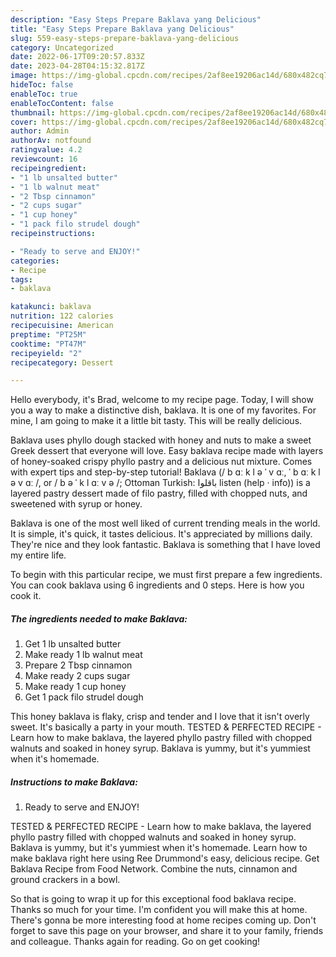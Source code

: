 ```yaml
---
description: "Easy Steps Prepare Baklava yang Delicious"
title: "Easy Steps Prepare Baklava yang Delicious"
slug: 559-easy-steps-prepare-baklava-yang-delicious
category: Uncategorized
date: 2022-06-17T09:20:57.833Z
date: 2023-04-28T04:15:32.817Z
image: https://img-global.cpcdn.com/recipes/2af8ee19206ac14d/680x482cq70/baklava-recipe-main-photo.jpg
hideToc: false
enableToc: true
enableTocContent: false
thumbnail: https://img-global.cpcdn.com/recipes/2af8ee19206ac14d/680x482cq70/baklava-recipe-main-photo.jpg
cover: https://img-global.cpcdn.com/recipes/2af8ee19206ac14d/680x482cq70/baklava-recipe-main-photo.jpg
author: Admin
authorAv: notfound
ratingvalue: 4.2
reviewcount: 16
recipeingredient:
- "1 lb unsalted butter"
- "1 lb walnut meat"
- "2 Tbsp cinnamon"
- "2 cups sugar"
- "1 cup honey"
- "1 pack filo strudel dough"
recipeinstructions:

- "Ready to serve and ENJOY!"
categories:
- Recipe
tags:
- baklava

katakunci: baklava 
nutrition: 122 calories
recipecuisine: American
preptime: "PT25M"
cooktime: "PT47M"
recipeyield: "2"
recipecategory: Dessert

---
```



Hello everybody, it's Brad, welcome to my recipe page. Today, I will show you a way to make a distinctive dish, baklava. It is one of my favorites. For mine, I am going to make it a little bit tasty. This will be really delicious.

Baklava uses phyllo dough stacked with honey and nuts to make a sweet Greek dessert that everyone will love. Easy baklava recipe made with layers of honey-soaked crispy phyllo pastry and a delicious nut mixture. Comes with expert tips and step-by-step tutorial! Baklava (/ b ɑː k l ə ˈ v ɑː, ˈ b ɑː k l ə v ɑː /, or / b ə ˈ k l ɑː v ə /; Ottoman Turkish: باقلوا listen (help · info)) is a layered pastry dessert made of filo pastry, filled with chopped nuts, and sweetened with syrup or honey.

Baklava is one of the most well liked of current trending meals in the world. It is simple, it's quick, it tastes delicious. It's appreciated by millions daily. They're nice and they look fantastic. Baklava is something that I have loved my entire life.


To begin with this particular recipe, we must first prepare a few ingredients. You can cook baklava using 6 ingredients and 0 steps. Here is how you cook it.

<!--inarticleads1-->

##### The ingredients needed to make Baklava:

1. Get 1 lb unsalted butter
1. Make ready 1 lb walnut meat
1. Prepare 2 Tbsp cinnamon
1. Make ready 2 cups sugar
1. Make ready 1 cup honey
1. Get 1 pack filo strudel dough


This honey baklava is flaky, crisp and tender and I love that it isn&#39;t overly sweet. It&#39;s basically a party in your mouth. TESTED &amp; PERFECTED RECIPE - Learn how to make baklava, the layered phyllo pastry filled with chopped walnuts and soaked in honey syrup. Baklava is yummy, but it&#39;s yummiest when it&#39;s homemade. 

<!--inarticleads2-->

##### Instructions to make Baklava:


1. Ready to serve and ENJOY!

TESTED &amp; PERFECTED RECIPE - Learn how to make baklava, the layered phyllo pastry filled with chopped walnuts and soaked in honey syrup. Baklava is yummy, but it&#39;s yummiest when it&#39;s homemade. Learn how to make baklava right here using Ree Drummond&#39;s easy, delicious recipe. Get Baklava Recipe from Food Network. Combine the nuts, cinnamon and ground crackers in a bowl. 

So that is going to wrap it up for this exceptional food baklava recipe. Thanks so much for your time. I'm confident you will make this at home. There's gonna be more interesting food at home recipes coming up. Don't forget to save this page on your browser, and share it to your family, friends and colleague. Thanks again for reading. Go on get cooking!

